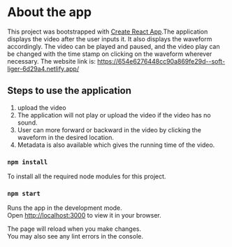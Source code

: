 # About the app

This project was bootstrapped with [Create React App](https://github.com/facebook/create-react-app).The application displays the video after the user inputs it. It also displays the waveform accordingly. The video can be played and paused, and the video play can be changed with the time stamp on clicking on the waveform wherever necessary. 
The website link is: https://654e6276448cc90a869fe29d--soft-liger-6d29a4.netlify.app/

## Steps to use the application
1. upload the video
2. The application will not play or upload the video if the video has no sound.
3. User can more forward or backward in the video by clicking the waveform in the desired location.
4. Metadata is also available which gives the running time of the video.

### `npm install`
To install all the required node modules for this project. 

### `npm start`

Runs the app in the development mode.\
Open [http://localhost:3000](http://localhost:3000) to view it in your browser.

The page will reload when you make changes.\
You may also see any lint errors in the console.

